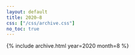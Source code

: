 ```yaml
---
layout: default
title: 2020–8
css: ["/css/archive.css"]
no_toc: true
---
```


{% include archive.html year=2020 month=8 %}
